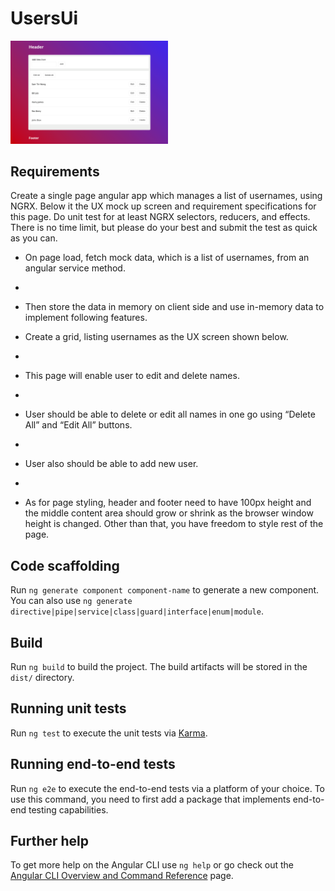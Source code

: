 # UsersUi

<img src="https://github.com/Zurc/users-ui/blob/main/src/assets/images/users-ui.png" width=50% heigh=50% alt="users-ui">

## Requirements

Create a single page angular app which manages a list of usernames, using NGRX. Below it the UX mock up screen and requirement specifications for this page. Do unit test for at least NGRX selectors, reducers, and effects. There is no time limit, but please do your best and submit the test as quick as you can.

- On page load, fetch mock data, which is a list of usernames, from an angular service method.
- 
- Then store the data in memory on client side and use in-memory data to implement following features.

- Create a grid, listing usernames as the UX screen shown below.
- 
- This page will enable user to edit and delete names.
- 
- User should be able to delete or edit all names in one go using “Delete All” and “Edit All” buttons.
- 
- User also should be able to add new user.
- 
- As for page styling, header and footer need to have 100px height and the middle content area should grow
or shrink as the browser window height is changed. Other than that, you have freedom to style rest of the
page.

## Code scaffolding

Run `ng generate component component-name` to generate a new component. You can also use `ng generate directive|pipe|service|class|guard|interface|enum|module`.

## Build

Run `ng build` to build the project. The build artifacts will be stored in the `dist/` directory.

## Running unit tests

Run `ng test` to execute the unit tests via [Karma](https://karma-runner.github.io).

## Running end-to-end tests

Run `ng e2e` to execute the end-to-end tests via a platform of your choice. To use this command, you need to first add a package that implements end-to-end testing capabilities.

## Further help

To get more help on the Angular CLI use `ng help` or go check out the [Angular CLI Overview and Command Reference](https://angular.io/cli) page.
